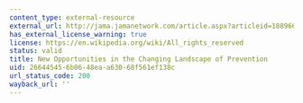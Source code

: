 ```yaml
---
content_type: external-resource
external_url: http://jama.jamanetwork.com/article.aspx?articleid=1889667
has_external_license_warning: true
license: https://en.wikipedia.org/wiki/All_rights_reserved
status: valid
title: New Opportunities in the Changing Landscape of Prevention
uid: 26644545-6b06-48ea-a630-68f561ef138c
url_status_code: 200
wayback_url: ''
---
```

